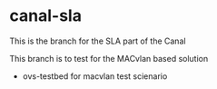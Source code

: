 # canal-sla
This is the branch for the SLA part of the Canal

This branch is to test for the MACvlan based solution

* ovs-testbed for macvlan test scienario





